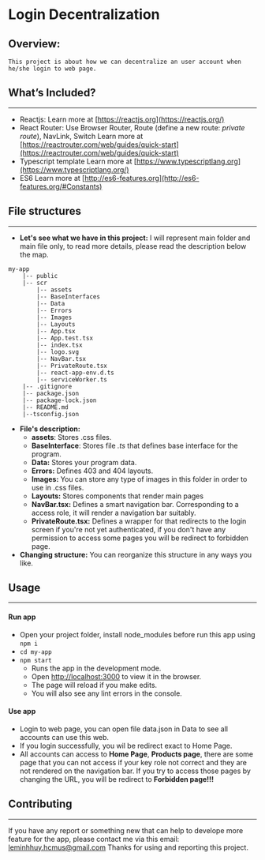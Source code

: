 # Login Decentralization

## Overview: 
    This project is about how we can decentralize an user account when he/she login to web page.
## What’s Included?
---
* Reactjs: 
    Learn more at [https://reactjs.org](https://reactjs.org/)
* React Router: Use Browser Router, Route (define a new route: *private route*), NavLink, Switch
    Learn more at [https://reactrouter.com/web/guides/quick-start](https://reactrouter.com/web/guides/quick-start)
* Typescript template
    Learn more at [https://www.typescriptlang.org](https://www.typescriptlang.org/)
* ES6
    Learn more at [http://es6-features.org](http://es6-features.org/#Constants)

## File structures
---
* **Let's see what we have in this project:**
I will represent main folder and main file only, to read more details, please read the description below the map.
```
my-app
    |-- public
    |-- scr
        |-- assets
        |-- BaseInterfaces
        |-- Data
        |-- Errors
        |-- Images
        |-- Layouts
        |-- App.tsx
        |-- App.test.tsx
        |-- index.tsx
        |-- logo.svg
        |-- NavBar.tsx
        |-- PrivateRoute.tsx
        |-- react-app-env.d.ts
        |-- serviceWorker.ts
    |-- .gitignore
    |-- package.json
    |-- package-lock.json
    |-- README.md
    |--tsconfig.json
```
* **File's description:**
    * **assets**: Stores .css files.
    * **BaseInterface**: Stores file *.ts* that defines base interface for the program.
    * **Data:** Stores your program data.
    * **Errors:** Defines 403 and 404 layouts.
    * **Images:** You can store any type of images in this folder in order to use in .css files.
    * **Layouts:** Stores components that render main pages
    * **NavBar.tsx:** Defines a smart navigation bar. Corresponding to a access role, it will render a navigation bar suitably.
    * **PrivateRoute.tsx:** Defines a wrapper for <Route> that redirects to the login
screen if you're not yet authenticated, if you don't have any permission to access some pages you will be redirect to forbidden page. 
* **Changing structure:** You can reorganize this structure in any ways you like.

## Usage 
---
#### Run app
* Open your project folder, install node_modules before run this app using `npm i`
*  `cd my-app`
* `npm start`
    - Runs the app in the development mode.
    - Open [http://localhost:3000](http://localhost:3000) to view it in the browser.
    - The page will reload if you make edits.
    - You will also see any lint errors in the console.
#### Use app
* Login to web page, you can open file data.json in Data to see all accounts can use this web.
* If you login successfully, you wil be redirect exact to Home Page.
* All accounts can access to **Home Page**, **Products page**, there are some page that you can not access if your key role not correct and they are not rendered on the navigation bar. If you try to access those pages by changing the URL, you will be redirect to **Forbidden page!!!**

## Contributing
---
If you have any report or something new that can help to develope more feature for the app, please contact me via this email: leminhhuy.hcmus@gmail.com
Thanks for using and reporting this project.

